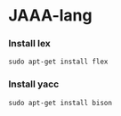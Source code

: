 # JAAA-lang

### Install lex
```
sudo apt-get install flex
```

### Install yacc
```
sudo apt-get install bison
```
